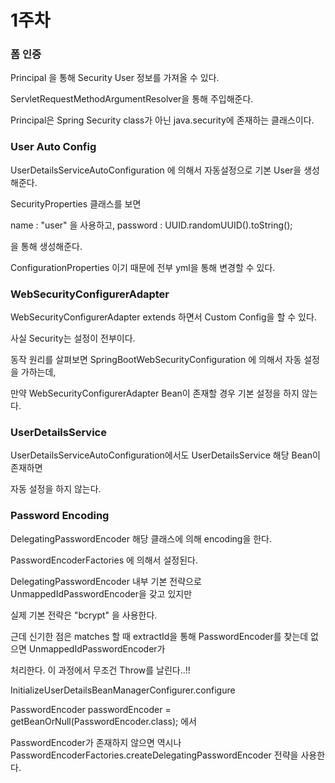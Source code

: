 # 1주차 

### 폼 인증 

Principal 을 통해 Security User 정보를 가져올 수 있다. 

ServletRequestMethodArgumentResolver을 통해 주입해준다.

Principal은 Spring Security class가 아닌 java.security에 존재하는 클래스이다. 


### User Auto Config

UserDetailsServiceAutoConfiguration 에 의해서 자동설정으로 기본 User을 생성해준다.

SecurityProperties 클래스를 보면 

name : "user" 을 사용하고, password : UUID.randomUUID().toString();

을 통해 생성해준다. 

ConfigurationProperties 이기 때문에 전부 yml을 통해 변경할 수 있다. 


### WebSecurityConfigurerAdapter 

WebSecurityConfigurerAdapter extends 하면서 Custom Config을 할 수 있다. 

사실 Security는 설정이 전부이다. 


동작 원리를 살펴보면 SpringBootWebSecurityConfiguration 에 의해서 자동 설정을 가하는데, 

만약 WebSecurityConfigurerAdapter Bean이 존재할 경우 기본 설정을 하지 않는다. 


### UserDetailsService

UserDetailsServiceAutoConfiguration에서도 UserDetailsService 해당 Bean이 존재하면 

자동 설정을 하지 않는다.


### Password Encoding 

DelegatingPasswordEncoder 해당 클래스에 의해 encoding을 한다.

PasswordEncoderFactories 에 의해서 설정된다.
 
DelegatingPasswordEncoder 내부 기본 전략으로 UnmappedIdPasswordEncoder을 갖고 있지만

실제 기본 전략은 "bcrypt" 을 사용한다. 

근데 신기한 점은 matches 할 때 extractId을 통해 PasswordEncoder를 찾는데 없으면 UnmappedIdPasswordEncoder가 

처리한다. 이 과정에서 무조건 Throw를 날린다..!! 


InitializeUserDetailsBeanManagerConfigurer.configure

PasswordEncoder passwordEncoder = getBeanOrNull(PasswordEncoder.class); 에서 

PasswordEncoder가 존재하지 않으면 역시나 PasswordEncoderFactories.createDelegatingPasswordEncoder 전략을 사용한다.








